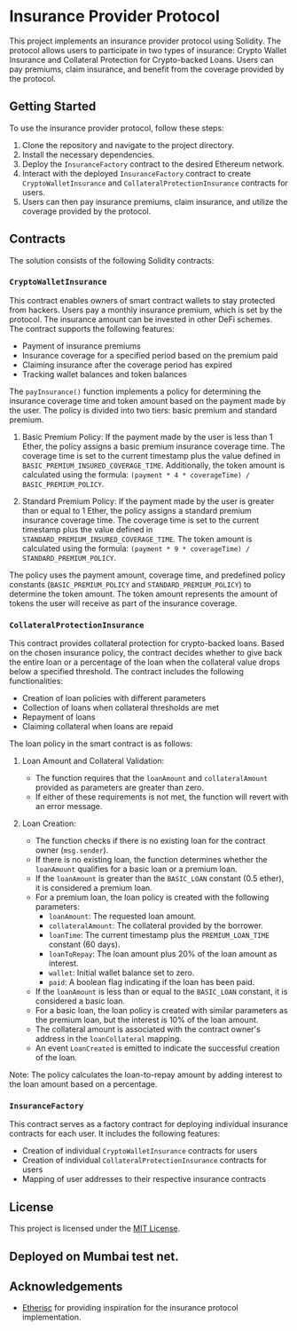 
# Insurance Provider Protocol

This project implements an insurance provider protocol using Solidity. The protocol allows users to participate in two types of insurance: Crypto Wallet Insurance and Collateral Protection for Crypto-backed Loans. Users can pay premiums, claim insurance, and benefit from the coverage provided by the protocol.


## Getting Started

To use the insurance provider protocol, follow these steps:

1. Clone the repository and navigate to the project directory.
2. Install the necessary dependencies.
3. Deploy the `InsuranceFactory` contract to the desired Ethereum network.
4. Interact with the deployed `InsuranceFactory` contract to create `CryptoWalletInsurance` and `CollateralProtectionInsurance` contracts for users.
5. Users can then pay insurance premiums, claim insurance, and utilize the coverage provided by the protocol.


## Contracts

The solution consists of the following Solidity contracts:

### `CryptoWalletInsurance`

This contract enables owners of smart contract wallets to stay protected from hackers. Users pay a monthly insurance premium, which is set by the protocol. The insurance amount can be invested in other DeFi schemes. The contract supports the following features:

- Payment of insurance premiums
- Insurance coverage for a specified period based on the premium paid
- Claiming insurance after the coverage period has expired
- Tracking wallet balances and token balances

The `payInsurance()` function implements a policy for determining the insurance coverage time and token amount based on the payment made by the user. The policy is divided into two tiers: basic premium and standard premium.

1. Basic Premium Policy:
If the payment made by the user is less than 1 Ether, the policy assigns a basic premium insurance coverage time. The coverage time is set to the current timestamp plus the value defined in `BASIC_PREMIUM_INSURED_COVERAGE_TIME`. Additionally, the token amount is calculated using the formula: `(payment * 4 * coverageTime) / BASIC_PREMIUM_POLICY`.

2. Standard Premium Policy:
If the payment made by the user is greater than or equal to 1 Ether, the policy assigns a standard premium insurance coverage time. The coverage time is set to the current timestamp plus the value defined in `STANDARD_PREMIUM_INSURED_COVERAGE_TIME`. The token amount is calculated using the formula: `(payment * 9 * coverageTime) / STANDARD_PREMIUM_POLICY`.

The policy uses the payment amount, coverage time, and predefined policy constants (`BASIC_PREMIUM_POLICY` and `STANDARD_PREMIUM_POLICY`) to determine the token amount. The token amount represents the amount of tokens the user will receive as part of the insurance coverage.



### `CollateralProtectionInsurance`

This contract provides collateral protection for crypto-backed loans. Based on the chosen insurance policy, the contract decides whether to give back the entire loan or a percentage of the loan when the collateral value drops below a specified threshold. The contract includes the following functionalities:

- Creation of loan policies with different parameters
- Collection of loans when collateral thresholds are met
- Repayment of loans
- Claiming collateral when loans are repaid

The loan policy in the smart contract is as follows:

1. Loan Amount and Collateral Validation:
   - The function requires that the `loanAmount` and `collateralAmount` provided as parameters are greater than zero.
   - If either of these requirements is not met, the function will revert with an error message.

2. Loan Creation:
   - The function checks if there is no existing loan for the contract owner (`msg.sender`).
   - If there is no existing loan, the function determines whether the `loanAmount` qualifies for a basic loan or a premium loan.
   - If the `loanAmount` is greater than the `BASIC_LOAN` constant (0.5 ether), it is considered a premium loan.
   - For a premium loan, the loan policy is created with the following parameters:
     - `loanAmount`: The requested loan amount.
     - `collateralAmount`: The collateral provided by the borrower.
     - `loanTime`: The current timestamp plus the `PREMIUM_LOAN_TIME` constant (60 days).
     - `loanToRepay`: The loan amount plus 20% of the loan amount as interest.
     - `wallet`: Initial wallet balance set to zero.
     - `paid`: A boolean flag indicating if the loan has been paid.
   - If the `loanAmount` is less than or equal to the `BASIC_LOAN` constant, it is considered a basic loan.
   - For a basic loan, the loan policy is created with similar parameters as the premium loan, but the interest is 10% of the loan amount.
   - The collateral amount is associated with the contract owner's address in the `loanCollateral` mapping.
   - An event `LoanCreated` is emitted to indicate the successful creation of the loan.

Note: The policy calculates the loan-to-repay amount by adding interest to the loan amount based on a percentage.
### `InsuranceFactory`

This contract serves as a factory contract for deploying individual insurance contracts for each user. It includes the following features:

- Creation of individual `CryptoWalletInsurance` contracts for users
- Creation of individual `CollateralProtectionInsurance` contracts for users
- Mapping of user addresses to their respective insurance contracts



## License

This project is licensed under the [MIT License](LICENSE).

## Deployed on Mumbai test net.

## Acknowledgements

- [Etherisc](https://www.etherisc.com/) for providing inspiration for the insurance protocol implementation.
